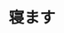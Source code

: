 ---
title: 寝ます
description: 睡觉
kana: ねます
pronunciation: nemasu
tone: ⓪
type: 动词Ⅱ（原型：寝る）
pubDate: 2024-08-19 00:00:21
lessonIndex: 4
---